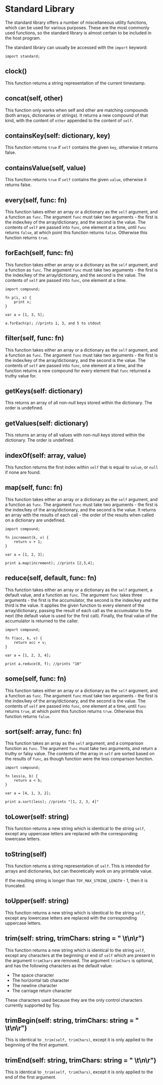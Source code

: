 # Standard Library

The standard library offers a number of miscellaneous utility functions, which can be used for various purposes. These are the most commonly used functions, so the standard library is almost certain to be included in the host program.

The standard library can usually be accessed with the `import` keyword:

```
import standard;
```

## clock()

This function returns a string representation of the current timestamp.

## concat(self, other)

This function only works when self and other are matching compounds (both arrays, dictionaries or strings). It returns a new compound of that kind, with the content of `other` appended to the content of `self`.

## containsKey(self: dictionary, key)

This function returns `true` if `self` contains the given `key`, otherwise it returns false.

## containsValue(self, value)

This function returns `true` if `self` contains the given `value`, otherwise it returns false.

## every(self, func: fn)

This function takes either an array or a dictionary as the `self` argument, and a function as `func`. The argument `func` must take two arguments - the first is the index/key of the array/dictionary, and the second is the value. The contents of `self` are passed into `func`, one element at a time, until `func` returns `false`, at which point this function returns `false`. Otherwise this function returns `true`.

## forEach(self, func: fn)

This function takes either an array or a dictionary as the `self` argument, and a function as `func`. The argument `func` must take two arguments - the first is the index/key of the array/dictionary, and the second is the value. The contents of `self` are passed into `func`, one element at a time.

```
import compound;

fn p(i, x) {
    print x;
}

var a = [1, 3, 5];

a.forEach(p); //prints 1, 3, and 5 to stdout
```

## filter(self, func: fn)

This function takes either an array or a dictionary as the `self` argument, and a function as `func`. The argument `func` must take two arguments - the first is the index/key of the array/dictionary, and the second is the value. The contents of `self` are passed into `func`, one element at a time, and the function returns a new compound for every element that `func` returned a truthy value for.

## getKeys(self: dictionary)

This returns an array of all non-null keys stored within the dictionary. The order is undefined.

## getValues(self: dictionary)

This returns an array of all values with non-null keys stored within the dictionary. The order is undefined.

## indexOf(self: array, value)

This function returns the first index within `self` that is equal to `value`, or `null` if none are found.

## map(self, func: fn)

This function takes either an array or a dictionary as the `self` argument, and a function as `func`. The argument `func` must take two arguments - the first is the index/key of the array/dictionary, and the second is the value. It returns an array with the results of each call - the order of the results when called on a dictionary are undefined.

```
import compound;

fn increment(k, v) {
    return v + 1;
}

var a = [1, 2, 3];

print a.map(increment); //prints [2,3,4];
```

## reduce(self, default, func: fn)

This function takes either an array or a dictionary as the `self` argument, a default value, and a function as `func`. The argument `func` takes three arguments - the first is the accumulator, the second is the index/key and the third is the value. It applies the given function to every element of the array/dictionary, passing the result of each call as the accumulator to the next (the default value is used for the first call). Finally, the final value of the accumulator is returned to the caller.

```
import compound;

fn f(acc, k, v) {
	return acc + v;
}

var a = [1, 2, 3, 4];

print a.reduce(0, f); //prints "10"
```

## some(self, func: fn)

This function takes either an array or a dictionary as the `self` argument, and a function as `func`. The argument `func` must take two arguments - the first is the index/key of the array/dictionary, and the second is the value. The contents of `self` are passed into `func`, one element at a time, until `func` returns `true`, at which point this function returns `true`. Otherwise this function returns `false`.

## sort(self: array, func: fn)

This function takes an array as the `self` argument, and a comparison function as `func`. The argument `func` must take two arguments, and return a truthy or falsy value. The contents of the array in `self` are sorted based on the results of `func`, as though function were the less comparison function.

```
import compound;

fn less(a, b) {
    return a < b;
}

var a = [4, 1, 3, 2];

print a.sort(less); //prints "[1, 2, 3, 4]"
```

## toLower(self: string)

This function returns a new string which is identical to the string `self`, except any uppercase letters are replaced with the corresponding lowercase letters.

## toString(self)

This function returns a string representation of `self`. This is intended for arrays and dictionaries, but can theoretically work on any printable value.

If the resulting string is longer than `TOY_MAX_STRING_LENGTH` - 1, then it is truncated.

## toUpper(self: string)

This function returns a new string which is identical to the string `self`, except any lowercase letters are replaced with the corresponding uppercase letters.

## trim(self: string, trimChars: string = " \t\n\r")

This function returns a new string which is identical to the string `self`, except any characters at the beginning or end of `self` which are present in the argument `trimChars` are removed. The argument `trimChars` is optional, and has the following characters as the default value:

* The space character
* The horizontal tab character
* The newline character
* The carriage return character

These characters used because they are the only control characters currently supported by Toy.

## trimBegin(self: string, trimChars: string = " \t\n\r")

This is identical to `_trim(self, trimChars)`, except it is only applied to the beginning of the first argument.

## trimEnd(self: string, trimChars: string = " \t\n\r")

This is identical to `_trim(self, trimChars)`, except it is only applied to the end of the first argument.

